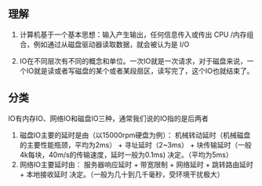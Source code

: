 ## 理解
1. 计算机基于一个基本思想：输入产生输出，任何信息传入或传出 CPU /内存组合，例如通过从磁盘驱动器读取数据，就会被认为是 I/O

2. IO在不同层次有不同的概念和单位。一次IO就是一次请求，对于磁盘来说，一个IO就是读或者写磁盘的某个或者某段扇区，读写完了，这个IO也就结束了。

## 分类
IO有内存IO、网络IO和磁盘IO三种，通常我们说的IO指的是后两者
1. 磁盘IO主要的延时是由（以15000rpm硬盘为例）：
机械转动延时（机械磁盘的主要性能瓶颈，平均为2ms） + 寻址延时（2~3ms） + 块传输延时（一般4k每块，40m/s的传输速度，延时一般为0.1ms)
决定。（平均为5ms）
2. 网络IO主要延时由：
服务器响应延时 + 带宽限制 + 网络延时 + 跳转路由延时 + 本地接收延时
决定。（一般为几十到几千毫秒，受环境干扰极大）
